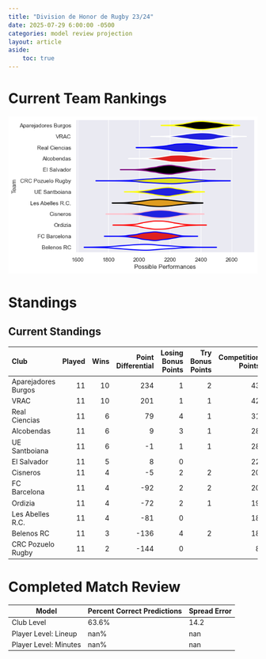 ```yaml
---  
title: "Division de Honor de Rugby 23/24"  
date: 2025-07-29 6:00:00 -0500  
categories: model review projection  
layout: article  
aside:  
    toc: true  
---
```

# Current Team Rankings


![Club Rankings](plots/rankings_Division_de_Honor_de_Rugby_2324.png)
# Standings

## Current Standings


| Club                |   Played |   Wins |   Point Differential |   Losing Bonus Points |   Try Bonus Points |   Competition Points |
|:--------------------|---------:|-------:|---------------------:|----------------------:|-------------------:|---------------------:|
| Aparejadores Burgos |       11 |     10 |                  234 |                     1 |                  2 |                   43 |
| VRAC                |       11 |     10 |                  201 |                     1 |                  1 |                   42 |
| Real Ciencias       |       11 |      6 |                   79 |                     4 |                  1 |                   31 |
| Alcobendas          |       11 |      6 |                    9 |                     3 |                  1 |                   28 |
| UE Santboiana       |       11 |      6 |                   -1 |                     1 |                  1 |                   28 |
| El Salvador         |       11 |      5 |                    8 |                     0 |                    |                   22 |
| Cisneros            |       11 |      4 |                   -5 |                     2 |                  2 |                   20 |
| FC Barcelona        |       11 |      4 |                  -92 |                     2 |                  2 |                   20 |
| Ordizia             |       11 |      4 |                  -72 |                     2 |                  1 |                   19 |
| Les Abelles R.C.    |       11 |      4 |                  -81 |                     0 |                    |                   18 |
| Belenos RC          |       11 |      3 |                 -136 |                     4 |                  2 |                   18 |
| CRC Pozuelo Rugby   |       11 |      2 |                 -144 |                     0 |                    |                    8 |



# Completed Match Review


| Model | Percent Correct Predictions | Spread Error |
| ------ | ------ | ------ |
| Club Level | 63.6% | 14.2 |
| Player Level: Lineup | nan% | nan |
| Player Level: Minutes | nan% | nan |

